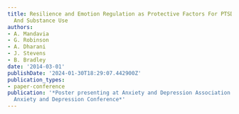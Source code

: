 ```yaml
---
title: Resilience and Emotion Regulation as Protective Factors For PTSD, Depression,
  And Substance Use
authors:
- A. Mandavia
- G. Robinson
- A. Dharani
- J. Stevens
- B. Bradley
date: '2014-03-01'
publishDate: '2024-01-30T18:29:07.442900Z'
publication_types:
- paper-conference
publication: '*Poster presenting at Anxiety and Depression Association of America’s
  Anxiety and Depression Conference*'
---
```

